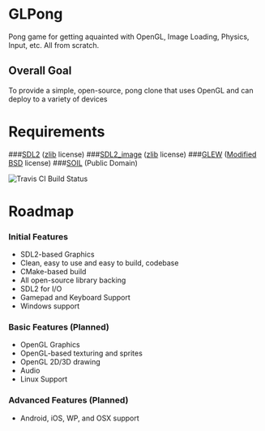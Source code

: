 # GLPong
Pong game for getting aquainted with OpenGL, Image Loading, Physics, Input, etc. All from scratch.

## Overall Goal
To provide a simple, open-source, pong clone that uses OpenGL and can deploy to a variety of devices

# Requirements
###[SDL2](https://www.libsdl.org/license.php) ([zlib](http://www.gzip.org/zlib/zlib_license.html) license)
###[SDL2_image](https://www.libsdl.org/projects/SDL_image/) ([zlib](http://www.gzip.org/zlib/zlib_license.html) license)
###[GLEW](http://glew.sourceforge.net/) ([Modified BSD](http://glew.sourceforge.net/glew.txt) license)
###[SOIL](http://www.lonesock.net/soil.html) (Public Domain)

<img src="https://travis-ci.org/alexBraidwood/GLPong.svg?branch=master" alt="Travis CI Build Status" >

# Roadmap

### Initial Features
<ul>
<li>SDL2-based Graphics </li>
<li>Clean, easy to use and easy to build, codebase </li>
<li>CMake-based build </li>
<li>All open-source library backing </li>
<li>SDL2 for I/O </li>
<li>Gamepad and Keyboard Support </li>
<li>Windows support </li>
</ul>

### Basic Features (Planned)
<ul>
<li>OpenGL Graphics </li>
<li>OpenGL-based texturing and sprites </li>
<li>OpenGL 2D/3D drawing </li>
<li>Audio </li>
<li>Linux Support </li>
</ul>

### Advanced Features (Planned)
<ul>
<li>Android, iOS, WP, and OSX support</li>
</ul>

